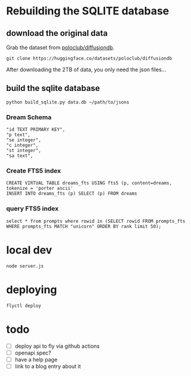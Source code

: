 
# Rebuilding the SQLITE database

## download the original data

Grab the dataset from [poloclub/diffusiondb](https://huggingface.co/datasets/poloclub/diffusiondb).

    git clone https://huggingface.co/datasets/poloclub/diffusiondb

After downloading the 2TB of data, you only need the json files...

## build the sqlite database

    python build_sqlite.py data.db ~/path/to/jsons

### Dream Schema

    "id TEXT PRIMARY KEY",
    "p text",
    "se integer",
    "c integer",
    "st integer",
    "sa text",

### Create FTS5 index
    
    CREATE VIRTUAL TABLE dreams_fts USING fts5 (p, content=dreams, tokenize = 'porter ascii'
    INSERT INTO dreams_fts (p) SELECT (p) FROM dreams

### query FTS5 index

    select * from prompts where rowid in (SELECT rowid FROM prompts_fts WHERE prompts_fts MATCH "unicorn" ORDER BY rank limit 50);

# local dev

    node server.js

# deploying

    flyctl deploy

# todo

- [ ] deploy api to fly via github actions
- [ ] openapi spec?
- [ ] have a help page
- [ ] link to a blog entry about it